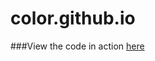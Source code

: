 # color.github.io
###View the code in action [here](https://poddaraniket.github.io/color.github.io/)
